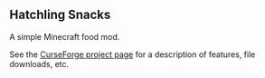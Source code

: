 ## Hatchling Snacks

A simple Minecraft food mod.

See the [CurseForge project page](https://www.curseforge.com/minecraft/mc-mods/hatchling-snacks) for a description of features, file downloads, etc.

